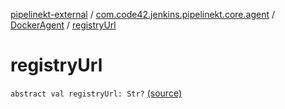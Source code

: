 [pipelinekt-external](../../index.md) / [com.code42.jenkins.pipelinekt.core.agent](../index.md) / [DockerAgent](index.md) / [registryUrl](./registry-url.md)

# registryUrl

`abstract val registryUrl: Str?` [(source)](https://github.com/code42/pipelinekt/tree/master/core/src/main/kotlin/com/code42/jenkins/pipelinekt/core/agent/DockerAgent.kt#L11)